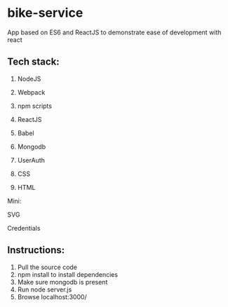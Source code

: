 # bike-service

App based on ES6 and ReactJS to demonstrate ease of development with react

Tech stack:
----------------------

1. NodeJS

2. Webpack

3. npm scripts

4. ReactJS

5. Babel

6. Mongodb

7. UserAuth

8. CSS

9. HTML


Mini:

SVG

Credentials

Instructions:
-------------

1. Pull the source code
2. npm install to install dependencies
3. Make sure mongodb is present
4. Run node server.js
5. Browse localhost:3000/


